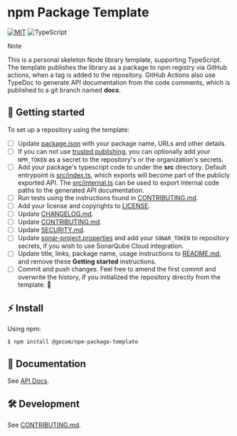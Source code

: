 npm Package Template
=====

[![MIT](https://img.shields.io/badge/license-MIT-green)](./LICENSE) ![TypeScript](https://img.shields.io/badge/types-TypeScript-blue)

> [!NOTE]
> This is a personal skeleton Node library template, supporting TypeScript. The template publishes the library as a
> package to npm registry  via GitHub actions, when a tag is added to the repository. GitHub Actions also use TypeDoc
> to generate API documentation from the code comments, which is published to a git branch named **docs**.

<!-- Add description here -->

🎺 Getting started
-----

To set up a repository using the template:

* [ ] Update [package.json](./package.json) with your package name, URLs and other details.
* [ ] If you can not use [trusted publishing](https://docs.npmjs.com/trusted-publishers), you can optionally add your `NPM_TOKEN` as a secret to the repository's or the organization's secrets.
* [ ] Add your package's typescript code to under the **src** directory. Default entrypoint is [src/index.ts](./src/index.ts), which exports will become part of the publicly exported API. The [src/internal.ts](./src/internal.ts) can be used to export internal code paths to the generated API documentation.
* [ ] Run tests using the instructions found in [CONTRIBUTING.md](./CONTRIBUTING.md).
* [ ] Add your license and copyrights to [LICENSE](./LICENSE).
* [ ] Update [CHANGELOG.md](./CHANGELOG.md).
* [ ] Update [CONTRIBUTING.md](./CONTRIBUTING.md).
* [ ] Update [SECURITY.md](./SECURITY.md).
* [ ] Update [sonar-project.properties](./sonar-project.properties) and add your `SONAR_TOKEN` to repository secrets, if you wish to use SonarQube Cloud integration.
* [ ] Update title, links, package name, usage instructions to [README.md](./README.md), and remove these **Getting started** instructions.
* [ ] Commit and push changes. Feel free to amend the first commit and overwrite the history, if you initialized the repository directly from the template. 🎉

⚡ Install
-----

Using npm:

```shell
$ npm install @gocom/npm-package-template
```

📖 Documentation
-----

See [API Docs](https://github.com/gocom/npm-package-template/blob/docs/main/Public/API.md).

🛠️ Development
-----

See [CONTRIBUTING.md](https://github.com/gocom/npm-package-template/blob/main/CONTRIBUTING.md).
